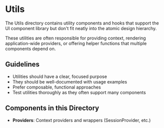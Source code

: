 # Utils

The Utils directory contains utility components and hooks that support the UI component library but don't fit neatly into the atomic design hierarchy.

These utilities are often responsible for providing context, rendering application-wide providers, or offering helper functions that multiple components depend on.

## Guidelines

- Utilities should have a clear, focused purpose
- They should be well-documented with usage examples
- Prefer composable, functional approaches
- Test utilities thoroughly as they often support many components

## Components in this Directory

- **Providers**: Context providers and wrappers (SessionProvider, etc.) 